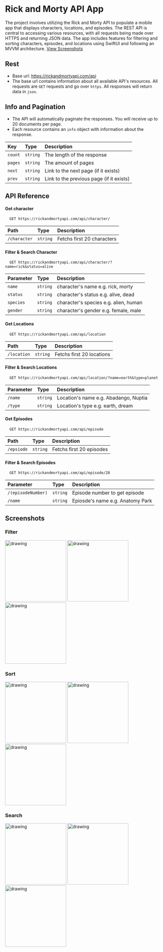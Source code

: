 # Rick and Morty API App

The project involves utilizing the Rick and Morty API to populate a mobile app that displays characters, locations, and episodes. The REST API is central to accessing various resources, with all requests being made over HTTPS and returning JSON data. The app includes features for filtering and sorting characters, episodes, and locations using SwiftUI and following an MVVM architecture.
[View Screenshots](#screenshots-section)

## Rest
- Base url: https://rickandmortyapi.com/api
- The base url contains information about all available API's resources. All requests are `GET` requests and go over `https`. All responses will return data in `json`.

## Info and Pagination
- The API will automatically paginate the responses. You will receive up to 20 documents per page.
- Each resource contains an `info` object with information about the response.

| Key | Type     | Description                |
| :-------- | :------- | :------------------------- |
| `count` | `string` | The length of the response |
| `pages` | `string` | The amount of pages|
| `next` | `string` | Link to the next page (if it exists)|
| `prev` | `string` | Link to the previous page (if it exists)|

## API Reference

#### Get character

```https
  GET https://rickandmortyapi.com/api/character/
```

| Path | Type     | Description                |
| :-------- | :------- | :------------------------- |
| `/character` | `string` | Fetchs first 20 characters |

#### Filter & Search Character

```https
  GET https://rickandmortyapi.com/api/character/?name=rick&status=alive
```

| Parameter | Type     | Description                       |
| :-------- | :------- | :-------------------------------- |
| `name`      | `string` | character's name e.g. rick, morty|
| `status`      | `string` |  character's status e.g. alive, dead|
| `species`      | `string` |  character's species e.g. alien, human |
| `gender` | `string` |  character's gender e.g. female, male |

#### Get Locations

```https
  GET https://rickandmortyapi.com/api/location
```

| Path | Type     | Description                       |
| :-------- | :------- | :-------------------------------- |
| `/location`      | `string` | Fetchs first 20 locations |


#### Filter & Search Locations

```https
  GET https://rickandmortyapi.com/api/location/?name=earth&type=planet
```

| Parameter | Type     | Description                       |
| :-------- | :------- | :-------------------------------- |
| `/name`      | `string` | Location's name e.g. Abadango, Nuptia|
| `/type`      | `string` | Location's type e.g. earth, dream|


#### Get Episodes

```https
  GET https://rickandmortyapi.com/api/episode
```


| Path | Type     | Description                |
| :-------- | :------- | :------------------------- |
| `/epsiode` | `string` | Fetchs first 20 episodes |


#### Filter & Search Episodes

```https
  GET https://rickandmortyapi.com/api/episode/28
```
| Parameter | Type     | Description                       |
| :-------- | :------- | :-------------------------------- |
| `/(episodeNumber)` | `string` | Episode number to get episode|
| `/name`      | `string` | Epiosde's name e.g. Anatomy Park|

<a name="screenshots-section"></a>
## Screenshots 
### Filter
<img src="https://github.com/elifbilgep/RickAndMortyWebMining/assets/58171409/7db9ea4f-48b6-4037-ad2b-563e5ca5e21a" alt="drawing" width="200"/> 
<img src="https://github.com/elifbilgep/RickAndMortyWebMining/assets/58171409/442409f9-26bf-4dcc-a830-ca98ebb79bfc" alt="drawing" width="200"/> 
<img src="https://github.com/elifbilgep/RickAndMortyWebMining/assets/58171409/83e633af-a0bb-4651-b8b1-6042395c1bdb" alt="drawing" width="200"/>

### Sort
<img src="https://github.com/elifbilgep/RickAndMortyWebMining/assets/58171409/4976f213-8fd0-43c0-9542-5a2067b6b434" alt="drawing" width="200"/> 
<img src="https://github.com/elifbilgep/RickAndMortyWebMining/assets/58171409/1cc3cc19-2d6b-4847-97ec-93a83ae4960f" alt="drawing" width="200"/> 
<img src="https://github.com/elifbilgep/RickAndMortyWebMining/assets/58171409/b4f2353b-df27-42ca-8166-2a84be226f6e" alt="drawing" width="200"/> 

### Search
<img src="https://github.com/elifbilgep/RickAndMortyWebMining/assets/58171409/520f187f-9b2f-4da0-ba4e-67a5e040d1ff" alt="drawing" width="200"/> 
<img src="https://github.com/elifbilgep/RickAndMortyWebMining/assets/58171409/4666023a-a3e2-4a8b-9edd-8acc181bf5ae" alt="drawing" width="200"/> 
<img src="https://github.com/elifbilgep/RickAndMortyWebMining/assets/58171409/2757ab10-3ae9-4190-9fdb-5e36ba9e39ac" alt="drawing" width="200"/> 
